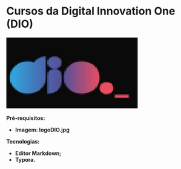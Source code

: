 # Cursos da Digital Innovation One (DIO)



![telaprojetos](logoDIO.jpg)

**Pré-requisitos:**

- **Imagem: logoDIO.jpg**

**Tecnologias:**

- **Editor Markdown;** 
- **Typora.**

  

